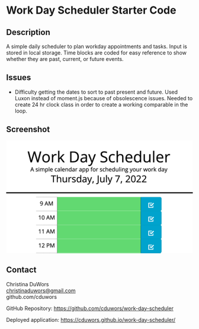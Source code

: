 # Work Day Scheduler Starter Code

## Description

A simple daily scheduler to plan workday appointments and tasks. Input is stored in local storage. Time blocks are coded for easy reference to show whether they are past, current, or future events.

## Issues

- Difficulty getting the dates to sort to past present and future. Used Luxon instead of moment.js because of obsolescence issues. Needed to create 24 hr clock class in order to create a working comparable in the loop.

## Screenshot

<img src= "./Workday-Sched.png"/>

## Contact

Christina DuWors<br/>
christinaduwors@gmail.com<br/>
github.com/cduwors

GitHub Repository: https://github.com/cduwors/work-day-scheduler

Deployed application: https://cduwors.github.io/work-day-scheduler/
